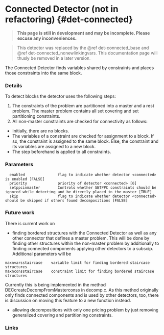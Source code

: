 # Connected Detector (not in refactoring) {#det-connected}
> **This page is still in development and may be incomplete. Please excuse any inconveniences.**

> This detector was replaced by the @ref det-connected_base and @ref det-connected_nonewlinkingvars.
> This documentation page will thusly be removed in a later version.

The Connected Detector finds variables shared by constraints and places those constraints into the same block.

### Details

To detect blocks the detector uses the following steps:

1. The constraints of the problem are partitioned into a master and a rest problem. The master problem contains all set covering and set partitioning constraints.
2. All non-master constraints are checked for connectivity as follows:
  * Initially, there are no blocks.
  * The variables of a constraint are checked for assignment to a block. If so, the constraint is assigned to the same block. Else, the constraint and its variables are assigned to a new block.
  * The step beforehand is applied to all constraints.

### Parameters
```
  enabled               flag to indicate whether detector <connected> is enabled [FALSE]
  priority              priority of detector <connected> [0]
  setppcinmaster        Controls whether SETPPC constraints chould be ignored while detecting and be directly placed in the master [TRUE]
  skip                  flag to indicate whether detector <connected> should be skipped if others found decompositions [FALSE]
```
### Future work

There is current work on
 * finding bordered structures with the Connected Detector as well as any other connector that defines a master problem. This will be done by finding other structures within the non-master problem by additionally to finding connected components applying other detectors to a subscip.
Additional parameters will be
  ```
  maxnvarsstaircase    variable limit for finding bordered staircase structures
  maxnconsstaircase    constraint limit for finding bordered staircase structures
  ```
Currently this is being implemented in the method DECcreateDecompFromMasterconss in decomp.c. As this method originally only finds connected components and is used by other detectors, too, there is discussion on moving this feature to a new function instead.
 * allowing decompositions with only one pricing problem by just removing generalized covering and partitioning constraints.

### Links
